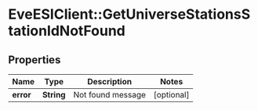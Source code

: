 # EveESIClient::GetUniverseStationsStationIdNotFound

## Properties
Name | Type | Description | Notes
------------ | ------------- | ------------- | -------------
**error** | **String** | Not found message | [optional] 


